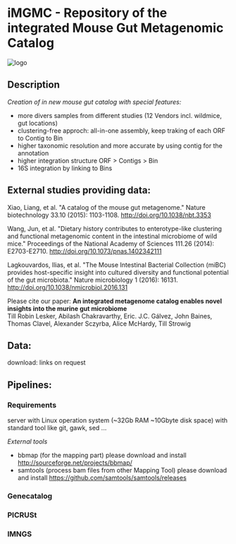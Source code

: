 # iMGMC - Repository of the integrated Mouse Gut Metagenomic Catalog

![logo](https://github.com/tillrobin/iMGMC/blob/master/logo.png)

## Description

*Creation of in new mouse gut catalog with special features:*
  - more divers samples from different studies (12 Vendors incl. wildmice, gut locations)
  - clustering-free approch: all-in-one assembly, keep traking of each ORF to Contig to Bin
  - higher taxonomic resolution and more accurate by using contig for the annotation
  - higher integration structure ORF > Contigs > Bin
  - 16S integration by linking to Bins

## External studies providing data:
Xiao, Liang, et al. "A catalog of the mouse gut metagenome." Nature biotechnology 33.10 (2015): 1103-1108. http://doi.org/10.1038/nbt.3353

Wang, Jun, et al. "Dietary history contributes to enterotype-like clustering and functional metagenomic content in the intestinal microbiome of wild mice." Proceedings of the National Academy of Sciences 111.26 (2014): E2703-E2710. http://doi.org/10.1073/pnas.1402342111

Lagkouvardos, Ilias, et al. "The Mouse Intestinal Bacterial Collection (miBC) provides host-specific insight into cultured diversity and functional potential of the gut microbiota." Nature microbiology 1 (2016): 16131. http://doi.org/10.1038/nmicrobiol.2016.131


Please cite our paper:
**An integrated metagenome catalog enables novel insights into the murine gut microbiome**  
Till Robin Lesker, Abilash Chakravarthy, Eric. J.C. Gálvez,  John Baines, Thomas Clavel, Alexander Sczyrba, Alice McHardy, Till Strowig

## Data:
download:
links on request

## Pipelines:
### Requirements

server with Linux operation system (~32Gb RAM ~10Gbyte disk space)
with standard tool like git, gawk, sed ...

*External tools*
  - bbmap (for the mapping part)
    please download and install http://sourceforge.net/projects/bbmap/
  - samtools (process bam files from other Mapping Tool)
    please download and install https://github.com/samtools/samtools/releases


### Genecatalog

### PICRUSt

### IMNGS

